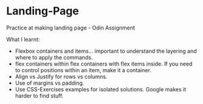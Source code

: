 # Landing-Page
Practice at making landing page - Odin Assignment

What I learnt:
  - Flexbox containers and items... important to understand the layering and where to apply the commands.
  - flex containers within flex containers with flex items inside. If you need to control positions within an item, make it a container. 
  - Align vs Justify for rows vs columns. 
  - Use of margins vs padding.
  - Use CSS-Exercises examples for isolated solutions. Google makes it harder to find stuff.
